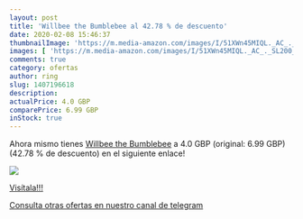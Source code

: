```yaml
---
layout: post
title: 'Willbee the Bumblebee al 42.78 % de descuento'
date: 2020-02-08 15:46:37
thumbnailImage: 'https://m.media-amazon.com/images/I/51XWn45MIQL._AC_._SL200_.jpg'
images: [ 'https://m.media-amazon.com/images/I/51XWn45MIQL._AC_._SL200_.jpg' ]
comments: true
category: ofertas
author: ring
slug: 1407196618
description:
actualPrice: 4.0 GBP
comparePrice: 6.99 GBP
inStock: true
---
```


Ahora mismo tienes [Willbee the Bumblebee](https://www.amazon.com/dp/1407196618/?tag=redken08-20) a 4.0 GBP (original: 6.99 GBP) (42.78 %  de descuento) en el siguiente enlace!

[![](https://m.media-amazon.com/images/I/51XWn45MIQL._AC_._SL200_.jpg)](https://www.amazon.com/dp/1407196618/?tag=redken08-20)

[Visítala!!!](https://www.amazon.com/dp/1407196618/?tag=redken08-20)

[Consulta otras ofertas en nuestro canal de telegram](https://t.me/s/ofertas25)
